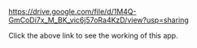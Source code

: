 https://drive.google.com/file/d/1M4Q-GmCoDi7x_M_BK_vic6j57oRa4KzD/view?usp=sharing

Click the above link to see the working of this app.
